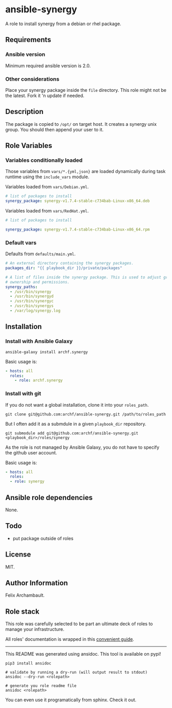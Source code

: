 # ansible-synergy

A role to install synergy from a debian or rhel package.

## Requirements

### Ansible version

Minimum required ansible version is 2.0.

### Other considerations

Place your synergy package inside the `file` directory.
This role might not be the latest. Fork it 'n update if needed.


## Description

The package is copied to `/opt/` on target host. It creates a synergy unix
group. You should then append your user to it.


## Role Variables

### Variables conditionally loaded

Those variables from `vars/*.{yml,json}` are loaded dynamically during task
runtime using the `include_vars` module.

Variables loaded from `vars/Debian.yml`.

```yaml
# list of packages to install
synergy_package: synergy-v1.7.4-stable-c734bab-Linux-x86_64.deb

```

Variables loaded from `vars/RedHat.yml`.

```yaml
# list of packages to install

synergy_package: synergy-v1.7.4-stable-c734bab-Linux-x86_64.rpm

```

### Default vars

Defaults from `defaults/main.yml`.

```yaml
# An external directory containing the synergy packages.
packages_dir: "{{ playbook_dir }}/private/packages"

# A list of files inside the synergy package. This is used to adjust group
# ownership and permissions.
synergy_paths:
  - /usr/bin/synergy
  - /usr/bin/synergyd
  - /usr/bin/synergyc
  - /usr/bin/synergys
  - /var/log/synergy.log

```


## Installation

### Install with Ansible Galaxy

```shell
ansible-galaxy install archf.synergy
```

Basic usage is:

```yaml
- hosts: all
  roles:
    - role: archf.synergy
```

### Install with git

If you do not want a global installation, clone it into your `roles_path`.

```shell
git clone git@github.com:archf/ansible-synergy.git /path/to/roles_path
```

But I often add it as a submdule in a given `playbook_dir` repository.

```shell
git submodule add git@github.com:archf/ansible-synergy.git <playbook_dir>/roles/synergy
```

As the role is not managed by Ansible Galaxy, you do not have to specify the
github user account.

Basic usage is:

```yaml
- hosts: all
  roles:
  - role: synergy
```

## Ansible role dependencies

None.

## Todo

  * put package outside of roles

## License

MIT.

## Author Information

Felix Archambault.

## Role stack

This role was carefully selected to be part an ultimate deck of roles to manage
your infrastructure.

All roles' documentation is wrapped in this [convenient guide](http://127.0.0.1:8000/).


---
This README was generated using ansidoc. This tool is available on pypi!

```shell
pip3 install ansidoc

# validate by running a dry-run (will output result to stdout)
ansidoc --dry-run <rolepath>

# generate you role readme file
ansidoc <rolepath>
```

You can even use it programatically from sphinx. Check it out.